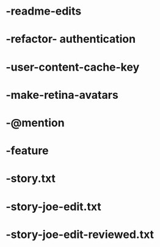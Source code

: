 # -readme-edits
# -refactor- authentication
# -user-content-cache-key
# -make-retina-avatars
# -@mention
# -feature
# -story.txt
# -story-joe-edit.txt
# -story-joe-edit-reviewed.txt

